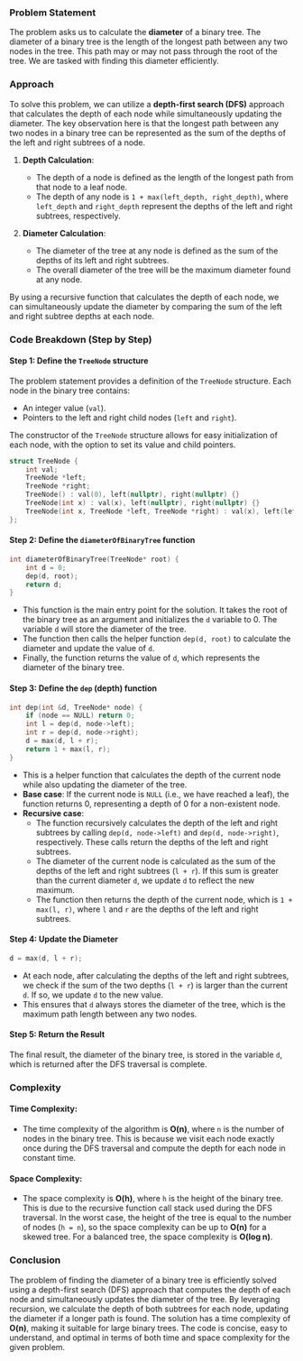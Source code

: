 ### Problem Statement

The problem asks us to calculate the **diameter** of a binary tree. The diameter of a binary tree is the length of the longest path between any two nodes in the tree. This path may or may not pass through the root of the tree. We are tasked with finding this diameter efficiently.

### Approach

To solve this problem, we can utilize a **depth-first search (DFS)** approach that calculates the depth of each node while simultaneously updating the diameter. The key observation here is that the longest path between any two nodes in a binary tree can be represented as the sum of the depths of the left and right subtrees of a node.

1. **Depth Calculation**: 
   - The depth of a node is defined as the length of the longest path from that node to a leaf node.
   - The depth of any node is `1 + max(left_depth, right_depth)`, where `left_depth` and `right_depth` represent the depths of the left and right subtrees, respectively.

2. **Diameter Calculation**:
   - The diameter of the tree at any node is defined as the sum of the depths of its left and right subtrees.
   - The overall diameter of the tree will be the maximum diameter found at any node.

By using a recursive function that calculates the depth of each node, we can simultaneously update the diameter by comparing the sum of the left and right subtree depths at each node.

### Code Breakdown (Step by Step)

#### Step 1: Define the `TreeNode` structure

The problem statement provides a definition of the `TreeNode` structure. Each node in the binary tree contains:
- An integer value (`val`).
- Pointers to the left and right child nodes (`left` and `right`).

The constructor of the `TreeNode` structure allows for easy initialization of each node, with the option to set its value and child pointers.

```cpp
struct TreeNode {
    int val;
    TreeNode *left;
    TreeNode *right;
    TreeNode() : val(0), left(nullptr), right(nullptr) {}
    TreeNode(int x) : val(x), left(nullptr), right(nullptr) {}
    TreeNode(int x, TreeNode *left, TreeNode *right) : val(x), left(left), right(right) {}
};
```

#### Step 2: Define the `diameterOfBinaryTree` function

```cpp
int diameterOfBinaryTree(TreeNode* root) {
    int d = 0;
    dep(d, root);
    return d;
}
```

- This function is the main entry point for the solution. It takes the root of the binary tree as an argument and initializes the `d` variable to 0. The variable `d` will store the diameter of the tree.
- The function then calls the helper function `dep(d, root)` to calculate the diameter and update the value of `d`.
- Finally, the function returns the value of `d`, which represents the diameter of the binary tree.

#### Step 3: Define the `dep` (depth) function

```cpp
int dep(int &d, TreeNode* node) {
    if (node == NULL) return 0;
    int l = dep(d, node->left);
    int r = dep(d, node->right);
    d = max(d, l + r);
    return 1 + max(l, r);
}
```

- This is a helper function that calculates the depth of the current node while also updating the diameter of the tree.
- **Base case**: If the current node is `NULL` (i.e., we have reached a leaf), the function returns 0, representing a depth of 0 for a non-existent node.
- **Recursive case**:
  - The function recursively calculates the depth of the left and right subtrees by calling `dep(d, node->left)` and `dep(d, node->right)`, respectively. These calls return the depths of the left and right subtrees.
  - The diameter of the current node is calculated as the sum of the depths of the left and right subtrees (`l + r`). If this sum is greater than the current diameter `d`, we update `d` to reflect the new maximum.
  - The function then returns the depth of the current node, which is `1 + max(l, r)`, where `l` and `r` are the depths of the left and right subtrees.

#### Step 4: Update the Diameter

```cpp
d = max(d, l + r);
```

- At each node, after calculating the depths of the left and right subtrees, we check if the sum of the two depths (`l + r`) is larger than the current `d`. If so, we update `d` to the new value.
- This ensures that `d` always stores the diameter of the tree, which is the maximum path length between any two nodes.

#### Step 5: Return the Result

The final result, the diameter of the binary tree, is stored in the variable `d`, which is returned after the DFS traversal is complete.

### Complexity

#### Time Complexity:
- The time complexity of the algorithm is **O(n)**, where `n` is the number of nodes in the binary tree. This is because we visit each node exactly once during the DFS traversal and compute the depth for each node in constant time.

#### Space Complexity:
- The space complexity is **O(h)**, where `h` is the height of the binary tree. This is due to the recursive function call stack used during the DFS traversal. In the worst case, the height of the tree is equal to the number of nodes (`h = n`), so the space complexity can be up to **O(n)** for a skewed tree. For a balanced tree, the space complexity is **O(log n)**.

### Conclusion

The problem of finding the diameter of a binary tree is efficiently solved using a depth-first search (DFS) approach that computes the depth of each node and simultaneously updates the diameter of the tree. By leveraging recursion, we calculate the depth of both subtrees for each node, updating the diameter if a longer path is found. The solution has a time complexity of **O(n)**, making it suitable for large binary trees. The code is concise, easy to understand, and optimal in terms of both time and space complexity for the given problem.